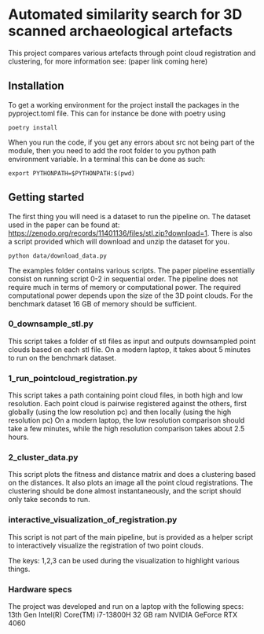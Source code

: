 # Automated similarity search for 3D scanned archaeological artefacts

This project compares various artefacts through point cloud registration and clustering, for more information see: (paper link coming here) 


## Installation
To get a working environment for the project install the packages in the pyproject.toml file. This can for instance be done with poetry using
```shell
poetry install
```

When you run the code, if you get any errors about src not being part of the module, then you need to add the root folder to you python path environment variable.
In a terminal this can be done as such:
```shell
export PYTHONPATH=$PYTHONPATH:$(pwd)
```

## Getting started

The first thing you will need is a dataset to run the pipeline on. The dataset used in the paper can be found at: https://zenodo.org/records/11401136/files/stl.zip?download=1.
There is also a script provided which will download and unzip the dataset for you. 
```shell
python data/download_data.py
```

The examples folder contains various scripts. The paper pipeline essentially consist on running script 0-2 in sequential order. 
The pipeline does not require much in terms of memory or computational power. The required computational power depends upon the size of the 3D point clouds. For the benchmark dataset 16 GB of memory should be sufficient.  


### 0_downsample_stl.py
This script takes a folder of stl files as input and outputs downsampled point clouds based on each stl file. On a modern laptop, it takes about 5 minutes to run on the benchmark dataset.


### 1_run_pointcloud_registration.py
This script takes a path containing point cloud files, in both high and low resolution.
Each point cloud is pairwise registered against the others, first globally (using the low resolution pc) and then locally (using the high resolution pc)
On a modern laptop, the low resolution comparison should take a few minutes, while the high resolution comparison takes about 2.5 hours. 

### 2_cluster_data.py
This script plots the fitness and distance matrix and does a clustering based on the distances. It also plots an image all the point cloud registrations. 
The clustering should be done almost instantaneously, and the script should only take seconds to run.

### interactive_visualization_of_registration.py
This script is not part of the main pipeline, but is provided as a helper script to interactively visualize the registration of two point clouds.


The keys: 1,2,3 can be used during the visualization to highlight various things.

### Hardware specs
The project was developed and run on a laptop with the following specs:
13th Gen Intel(R) Core(TM) i7-13800H
32 GB ram
NVIDIA GeForce RTX 4060
